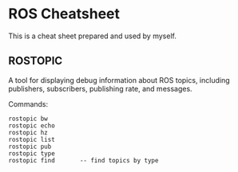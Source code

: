 # ROS Cheatsheet

This is a cheat sheet prepared and used by myself.

## ROSTOPIC
A tool for displaying debug information about ROS topics, including publishers, subscribers, publishing rate, and messages.

Commands:
```
rostopic bw
rostopic echo
rostopic hz
rostopic list
rostopic pub
rostopic type
rostopic find       -- find topics by type
```


